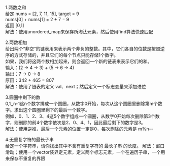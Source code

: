 1.两数之和  
  给定 nums = [2, 7, 11, 15], target = 9  
  nums[0] + nums[1] = 2 + 7 = 9  
  返回 [0,1]  
  解法：使用unordered_map来保存所淘汰元素，然后使用find算法快速匹配  

2.两数相加  
  给出两个“非空”的链表用来表示两个非负的整数。其中，它们各自的位数是按照逆序的方式存储的，并且它们的每个节点只能存储1个数字。  
  如果，我们将这两个数相加起来，则会返回一个新的链表来表示它们的和。  
  输入：(2 -> 4 -> 3) + (5 -> 6 -> 4)  
  输出：7 -> 0 -> 8  
  原因：342 + 465 = 807  
  解法：使用了链表的定义 val、next；然后定义一个标志变量来添加进位  
  
  3.圆圈中剩下的数  
  0,1,,n-1这n个数字排成一个圆圈，从数字0开始，每次从这个圆圈里删除第m个数字。求出这个圆圈里剩下的最后一个数字。  
  例如，0、1、2、3、4这5个数字组成一个圆圈，从数字0开始每次删除第3个数字，则删除的前4个数字依次是2、0、4、1，因此最后剩下的数字是3。  
  解法：使用逆推，最后一个元素的位置一定是0，每次删除的元素是 m%n--  
  
  4.无重复字符的最长子串  
  给定一个字符串，请你找出其中不含有重复字符的 最长子串 的长度。 
  解法：窗口滑动；使用一个vector装界定元素，定义两个标志元素，一个在遍历子串，一个用来保存不重复的界限
